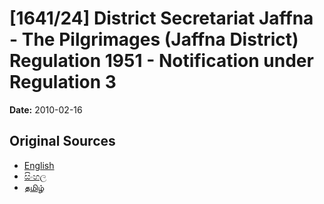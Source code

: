 # [1641/24] District Secretariat Jaffna - The Pilgrimages (Jaffna District) Regulation 1951 - Notification under Regulation 3

**Date:** 2010-02-16

## Original Sources

- [English](https://documents.gov.lk/view/extra-gazettes/2010/2/1641-24_E.pdf)
- [සිංහල](https://documents.gov.lk/view/extra-gazettes/2010/2/1641-24_S.pdf)
- [தமிழ்](https://documents.gov.lk/view/extra-gazettes/2010/2/1641-24_T.pdf)
